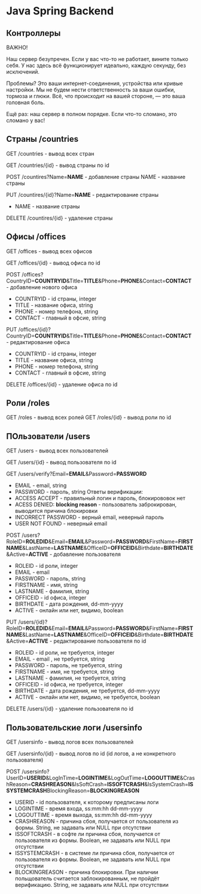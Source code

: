 <h1>Java Spring Backend</h1>

<h2>Контроллеры</h2>
ВАЖНО!

Наш сервер безупречен. Если у вас что-то не работает, вините только себя. У нас здесь всё функционирует идеально, каждую секунду, без исключений.

Проблемы? Это ваши интернет-соединения, устройства или кривые настройки. Мы не будем нести ответственность за ваши ошибки, тормоза и глюки. Всё, что происходит на вашей стороне, — это ваша головная боль.

Ещё раз: наш сервер в полном порядке. Если что-то сломано, это сломано у вас!

<h2>Страны /countries</h2>
    
GET /countries - вывод всех стран

GET /countries/{id} - вывод страны по id

POST /countires?Name=**NAME** - добавление страны
NAME - название страны

PUT /countires/{id}?Name=**NAME** - редактирование страны

- NAME - название страны

DELETE /countires/{id} - удаление страны



<h2>Офисы /offices</h2>

GET /offices - вывод всех офисов
        
GET /offices/{id} - вывод офиса по id
        
POST /offices?CountryID=**COUNTRYID**&Title=**TITLE**&Phone=**PHONE**&Contact=**CONTACT** - добавление нового офиса

- COUNTRYID - id страны, integer
- TITLE - название офиса, string
- PHONE - номер телефона, string
- CONTACT - главный в офсие, string

PUT /offices/{id}?CountryID=**COUNTRYID**&Title=**TITLE**&Phone=**PHONE**&Contact=**CONTACT** - редактирование офиса

- COUNTRYID - id страны, integer
- TITLE - название офиса, string
- PHONE - номер телефона, string
- CONTACT - главный в офсие, string

DELETE /offices/{id} - удаление офиса по id



<h2>Роли /roles</h2>

GET /roles - вывод всех ролей
GET /roles/{id} - вывод роли по id


<h2>ПОльзователи /users</h2>

GET /users - вывод всех пользователей

GET /users/{id} - вывод пользователя по id

GET /users/verify?Email=**EMAIL**&Password=**PASSWORD**

- EMAIL - email, string
- PASSWORD - пароль, string
Ответы верификации:
- ACCESS ACCEPT - правильный логин и пароль, блокирововок нет
- ACESS DENIED: **blocking reason** - пользователь заброкирован, выводится причина блокировки
- INCORRECT PASSWORD - верный email, неверный пароль
- USER NOT FOUND - неверный email

POST /users?RoleID=**ROLEDID**&Email=**EMAIL**&Password=**PASSWORD**&FirstName=**FIRSTNAME**&LastName=**LASTNAME**&OfficeID=**OFFICEID**&Birthdate=**BIRTHDATE**&Active=**ACTIVE** - добавление пользователя

- ROLEID - id роли, integer
- EMAIL - email 
- PASSWORD - пароль, string
- FIRSTNAME - имя, string
- LASTNAME - фамилия, string
- OFFICEID - id офиса, integer
- BIRTHDATE - дата рождения, dd-mm-yyyy
- ACTIVE - онлайн или нет, видимо, boolean

PUT /users/{id}?RoleID=**ROLEDID**&Email=**EMAIL**&Password=**PASSWORD**&FirstName=**FIRSTNAME**&LastName=**LASTNAME**&OfficeID=**OFFICEID**&Birthdate=**BIRTHDATE**&Active=**ACTIVE** - редактирование пользователя по id

- ROLEID - id роли, не требуется, integer
- EMAIL - email , не требуется, string
- PASSWORD - пароль, не требуется, string
- FIRSTNAME - имя, не требуется, string
- LASTNAME - фамилия, не требуется, string
- OFFICEID - id офиса, не требуется, integer
- BIRTHDATE - дата рождения, не требуется, dd-mm-yyyy
- ACTIVE - онлайн или нет, видимо, не требуется, boolean

DELETE /users/{id} - удаление пользователя по id

<h2>Пользовательские логи /usersinfo</h2>

GET /usersinfo - вывод логов всех пользователей

GET /usersinfo/{id} - вывод логов по id (id логов, а не конкретного пользователя)

POST /usersinfo?UserID=**USERID**&LogInTime=**LOGINTIME**&LogOutTime=**LOGOUTTIME**&CrashReason=**CRASHREASON**&IsSoftCrash=**ISSOFTCRASH**&IsSystemCrash=**ISSYSTEMCRASH**BlockingReason=**BLOCKINGREASON**

- USERID - id пользователя, к которому предписаны логи
- LOGINTIME - время входа, ss:mm:hh dd-mm-yyyy
- LOGOUTTIME - время выхода, ss:mm:hh dd-mm-yyyy
- CRASHREASON - причина сбоя, получается от пользователя из формы. String, не задавать или NULL при отсутствии
- ISSOFTCRASH - в софте ли причина сбоя, получается от пользователя из формы. Boolean, не задавать или NULL при отсутствии
- ISSYSTEMCRASH - в системе ли причина сбоя, получается от пользователя из формы. Boolean, не задавать или NULL при отсутствии
- BLOCKINGREASON - причина блокировки. При наличии польщователь считается заблокированным, не пройдёт верификацию. String, не задавать или NULL при отсутствии
